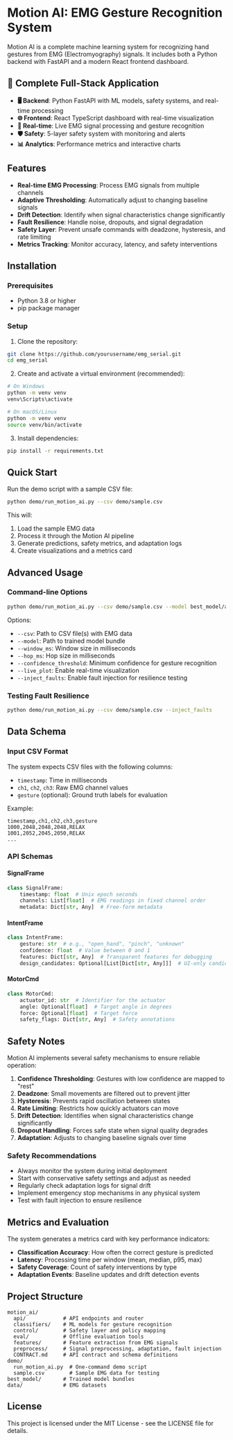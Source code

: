 # Motion AI: EMG Gesture Recognition System

Motion AI is a complete machine learning system for recognizing hand gestures from EMG (Electromyography) signals. It includes both a Python backend with FastAPI and a modern React frontend dashboard.

## 🌟 Complete Full-Stack Application

- **🖥️ Backend**: Python FastAPI with ML models, safety systems, and real-time processing
- **🌐 Frontend**: React TypeScript dashboard with real-time visualization
- **🔄 Real-time**: Live EMG signal processing and gesture recognition
- **🛡️ Safety**: 5-layer safety system with monitoring and alerts
- **📊 Analytics**: Performance metrics and interactive charts

## Features

- **Real-time EMG Processing**: Process EMG signals from multiple channels
- **Adaptive Thresholding**: Automatically adjust to changing baseline signals
- **Drift Detection**: Identify when signal characteristics change significantly
- **Fault Resilience**: Handle noise, dropouts, and signal degradation
- **Safety Layer**: Prevent unsafe commands with deadzone, hysteresis, and rate limiting
- **Metrics Tracking**: Monitor accuracy, latency, and safety interventions

## Installation

### Prerequisites

- Python 3.8 or higher
- pip package manager

### Setup

1. Clone the repository:

```bash
git clone https://github.com/yourusername/emg_serial.git
cd emg_serial
```

2. Create and activate a virtual environment (recommended):

```bash
# On Windows
python -m venv venv
venv\Scripts\activate

# On macOS/Linux
python -m venv venv
source venv/bin/activate
```

3. Install dependencies:

```bash
pip install -r requirements.txt
```

## Quick Start

Run the demo script with a sample CSV file:

```bash
python demo/run_motion_ai.py --csv demo/sample.csv
```

This will:
1. Load the sample EMG data
2. Process it through the Motion AI pipeline
3. Generate predictions, safety metrics, and adaptation logs
4. Create visualizations and a metrics card

## Advanced Usage

### Command-line Options

```bash
python demo/run_motion_ai.py --csv demo/sample.csv --model best_model/ar_random_forest_model.pkl --window_ms 200 --hop_ms 100 --confidence_threshold 0.6 --live_plot
```

Options:
- `--csv`: Path to CSV file(s) with EMG data
- `--model`: Path to trained model bundle
- `--window_ms`: Window size in milliseconds
- `--hop_ms`: Hop size in milliseconds
- `--confidence_threshold`: Minimum confidence for gesture recognition
- `--live_plot`: Enable real-time visualization
- `--inject_faults`: Enable fault injection for resilience testing

### Testing Fault Resilience

```bash
python demo/run_motion_ai.py --csv demo/sample.csv --inject_faults
```

## Data Schema

### Input CSV Format

The system expects CSV files with the following columns:

- `timestamp`: Time in milliseconds
- `ch1`, `ch2`, `ch3`: Raw EMG channel values
- `gesture` (optional): Ground truth labels for evaluation

Example:
```
timestamp,ch1,ch2,ch3,gesture
1000,2048,2048,2048,RELAX
1001,2052,2045,2050,RELAX
...
```

### API Schemas

#### SignalFrame
```python
class SignalFrame:
    timestamp: float  # Unix epoch seconds
    channels: List[float]  # EMG readings in fixed channel order
    metadata: Dict[str, Any]  # Free-form metadata
```

#### IntentFrame
```python
class IntentFrame:
    gesture: str  # e.g., "open_hand", "pinch", "unknown"
    confidence: float  # Value between 0 and 1
    features: Dict[str, Any]  # Transparent features for debugging
    design_candidates: Optional[List[Dict[str, Any]]]  # UI-only candidates
```

#### MotorCmd
```python
class MotorCmd:
    actuator_id: str  # Identifier for the actuator
    angle: Optional[float]  # Target angle in degrees
    force: Optional[float]  # Target force
    safety_flags: Dict[str, Any]  # Safety annotations
```

## Safety Notes

Motion AI implements several safety mechanisms to ensure reliable operation:

1. **Confidence Thresholding**: Gestures with low confidence are mapped to "rest"
2. **Deadzone**: Small movements are filtered out to prevent jitter
3. **Hysteresis**: Prevents rapid oscillation between states
4. **Rate Limiting**: Restricts how quickly actuators can move
5. **Drift Detection**: Identifies when signal characteristics change significantly
6. **Dropout Handling**: Forces safe state when signal quality degrades
7. **Adaptation**: Adjusts to changing baseline signals over time

### Safety Recommendations

- Always monitor the system during initial deployment
- Start with conservative safety settings and adjust as needed
- Regularly check adaptation logs for signal drift
- Implement emergency stop mechanisms in any physical system
- Test with fault injection to ensure resilience

## Metrics and Evaluation

The system generates a metrics card with key performance indicators:

- **Classification Accuracy**: How often the correct gesture is predicted
- **Latency**: Processing time per window (mean, median, p95, max)
- **Safety Coverage**: Count of safety interventions by type
- **Adaptation Events**: Baseline updates and drift detection events

## Project Structure

```
motion_ai/
  api/            # API endpoints and router
  classifiers/    # ML models for gesture recognition
  control/        # Safety layer and policy mapping
  eval/           # Offline evaluation tools
  features/       # Feature extraction from EMG signals
  preprocess/     # Signal preprocessing, adaptation, fault injection
  CONTRACT.md     # API contract and schema definitions
demo/
  run_motion_ai.py  # One-command demo script
  sample.csv        # Sample EMG data for testing
best_model/       # Trained model bundles
data/             # EMG datasets
```

## License

This project is licensed under the MIT License - see the LICENSE file for details.